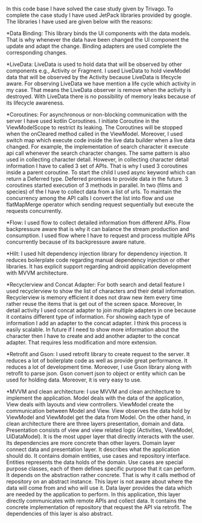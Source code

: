 In this code base I have solved the case study given by Trivago. 
To complete the case study I have used JetPack libraries provided by google.
The libraries I have used are given below with the reasons:

 *Data Binding: This library binds the UI components with the data models. That is why whenever the 
 data have been changed the UI component the update and adapt the change. Binding adapters are used 
 complete the corresponding changes.   

 *LiveData: LiveData is used to hold data that will be observed by other components e.g., Activity or Fragment.
 I used LiveData to hold viewModel data that will be observed by the Activity because LiveData is lifecycle aware.
 For observing LiveData we have mention a life cycle which activity in my case. That means the LiveData
 observer is remove when the activity is destroyed. With LiveData there is no possibility of memory leaks 
 because of its lifecycle awareness.
 
 *Coroutines: For asynchronous or non-blocking communication with the server I have used kotlin Coroutines. 
 I initiate Coroutine in the ViewModelScope to restrict its leaking. The Coroutines will be stopped 
 when the onCleared method called in the ViewModel. Moreover, I used switch map which execute code inside 
 the live data builder when a live data changed. For example, the implementation of search character it 
 execute api call whenever the search character changes. The same pattern is also used in collecting character 
 detail. However, in collecting character detail information I have to called 3 set of APIs. That is why I used 
 3 coroutines inside a parent coroutine. To start the child I used async keyword which can return a Deferred type.
 Deferred promises to provide data in the future. 3 coroutines started execution of 3 methods in parallel. 
 In two (films and species) of the I have to collect data from a list of urls. To maintain the concurrency among 
 the API calls I convert the list into flow and use flatMapMerge operator which sending request sequentially but
 execute the requests concurrently.   
 
 *Flow: I used flow to collect detailed information from different APIs. Flow backpressure aware that is why
 it can balance the stream production and consumption. I used flow where I have to request and process multiple 
 APIs concurrently because of its backpressure aware nature. 
 
 *Hilt: I used hilt dependency injection library for dependency injection. It reduces boilerplate code regarding
  manual dependency injection or other libraries. It has explicit support regarding android application development 
  with MVVM architecture.
  
 *Recyclerview and Concat Adapter: For both search and detail feature I used recyclerview to show the list of characters
 and their detail information. Recyclerview is memory efficient it does not draw new item every time rather reuse the 
 items that is get out of the screen space. Moreover, In detail activity I used concat adapter to join multiple adapters in one because
 it contains different type of information. For showing each type of information I add an adapter to the concat adapter.
 I think this process is easily scalable. In future if I need to show more information about the character then I have 
 to create and add another adapter to the concat adapter. That requires less modification and more extension.
 
 *Retrofit and Gson: I used retrofit library to create request to the server. It reduces a lot of boilerplate code as well
 as provide great performance. It reduces a lot of development time. Moreover, I use Gson library along with retrofit
 to parse json. Gson convert json to object or entity which can be used for holding data. Moreover, it is very easy
 to use.
 
 *MVVM and clean architecture: I use MVVM and clean architecture to implement the application. Model deals with the data of the 
 application, View deals with layouts and view controllers. ViewModel create the communication between Model and View.
 View observes the data hold by ViewModel and ViewModel get the data from Model. 
 On the other hand, in clean architecture there are three layers presentation, domain and data. Presentation consists
 of view and view related logic (Activities, ViewModel, UiDataModel). It is the most upper layer that directly interacts 
 with the user. Its dependencies are more concrete than other layers. 
 Domain layer connect data and presentation layer. It describes what the application should do. It contains domain entities,
 use cases and repository interface. Entities represents the data holds of the domain. Use cases are special purpose classes,
 each of them defines specific purpose that it can perform. It depends on the abstraction rather concrete. 
 That is why it calls method of repository on an abstract instance. This layer is not aware about where the data will
 come from and who will use it. 
 Data layer provides the data which are needed by the application to perform. In this application, this layer directly communicates
 with remote APIs and collect data. It contains the concrete implementation of repository that request the API via retrofit. The 
 dependencies of this layer is also abstract. 
           
 
     
 
    
         